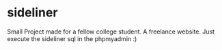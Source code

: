 # sideliner
Small Project made for a fellow college student. 
A freelance website.
Just execute the sideliner sql in the phpmyadmin :)
